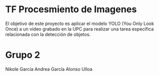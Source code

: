 # TF Procesmiento de Imagenes
El objetivo de este proyecto es aplicar el modelo YOLO (You Only Look Once) a un video grabado en la UPC para realizar una tarea específica relacionada con la detección de objetos.
# Grupo 2
Nikole García
Andrea García
Alonso Ulloa

